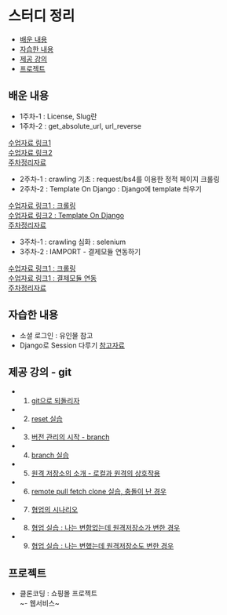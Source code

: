 # 스터디 정리

 - [배운 내용](https://github.com/web-together/review#%EB%B0%B0%EC%9A%B4-%EB%82%B4%EC%9A%A9)
 - [자습한 내용](https://github.com/web-together/review#%EC%9E%90%EC%8A%B5%ED%95%9C-%EB%82%B4%EC%9A%A9)
 - [제공 강의](https://github.com/web-together/review#%EC%A0%9C%EA%B3%B5-%EA%B0%95%EC%9D%98---git)
 - [프로젝트](https://github.com/web-together/review#%ED%94%84%EB%A1%9C%EC%A0%9D%ED%8A%B8)

## 배운 내용

- 1주차-1 : License, Slug란
- 1주차-2 : get_absolute_url, url_reverse

[수업자료 링크1](https://github.com/web-together/Django-Shop/blob/master/docs/1st.md#1%EC%A3%BC%EC%B0%A8)   
[수업자료 링크2](https://github.com/web-together/web-together.github.io/issues/6)   
[주차정리자료](https://github.com/web-together/web-together.github.io/issues/4)

- 2주차-1 : crawling 기초 : request/bs4를 이용한 정적 페이지 크롤링
- 2주차-2 : Template On Django : Django에 template 씌우기

[수업자료 링크1 : 크롤링](https://github.com/web-together/Crawling-Session)   
[수업자료 링크2 : Template On Django](https://github.com/web-together/Template-On-Django)   
[주차정리자료](https://github.com/web-together/web-together.github.io/issues/5)

- 3주차-1 : crawling 심화 : selenium
- 3주차-2 : IAMPORT - 결제모듈 연동하기 

[수업자료 링크1 : 크롤링](https://github.com/web-together/Crawling-Session)   
[수업자료 링크1 : 결제모듈 연동](https://github.com/web-together/payment-tutorial#%EC%95%84%EC%9E%84%ED%8F%AC%ED%8A%B8%EB%A5%BC-%EC%9D%B4%EC%9A%A9%ED%95%9C-%EA%B2%B0%EC%A0%9C%EC%97%B0%EB%8F%99)   
[주차정리자료]()

## 자습한 내용

- 소셜 로그인 : 유인물 참고
- Django로 Session 다루기 [참고자료](https://github.com/web-together/Django-Shop/blob/master/docs/2nd.md#django-session-%EA%B4%80%EB%A6%AC)

## 제공 강의 - git

 - 1. [git으로 되돌리자](https://sig-kr.github.io/LikeLion_2_git1.html#git-reset-%EC%9D%B4%EB%A1%A0) 
 - 2. [reset 실습](https://sig-kr.github.io/LikeLion_2_git1.html#git-reset-%EC%8B%A4%EC%8A%B5)
 - 3. [버전 관리의 시작 - branch](https://sig-kr.github.io/LikeLion_3_git2.html#git-branch-%EC%9D%B4%EB%A1%A0)
 - 4. [branch 실습](https://sig-kr.github.io/LikeLion_3_git2.html#git-branch-%EC%8B%A4%EC%8A%B5)
 - 5. [원격 저장소의 소개 - 로컬과 원격의 상호작용](https://sig-kr.github.io/LikeLion_4_git3.html#%EC%9B%90%EA%B2%A9-%EC%A0%80%EC%9E%A5%EC%86%8C%EC%99%80%EC%9D%98-%EC%83%81%ED%98%B8%EC%9E%91%EC%9A%A9)
 - 6. [remote pull fetch clone 실습, 충돌이 난 경우](https://sig-kr.github.io/LikeLion_4_git3.html#%EC%9B%90%EA%B2%A9-%EC%A0%80%EC%9E%A5%EC%86%8C%EC%99%80%EC%9D%98-%EC%83%81%ED%98%B8%EC%9E%91%EC%9A%A9-%EC%8B%A4%EC%8A%B5)
 - 7. [협업의 시나리오](https://sig-kr.github.io/LikeLion_5_git4.html#%ED%98%91%EC%97%85%EC%9D%98-%EC%8B%9C%EB%82%98%EB%A6%AC%EC%98%A4)
 - 8. [협업 실습 : 나는 변함없는데 원격저장소가 변한 경우](https://sig-kr.github.io/LikeLion_5_git4.html#%ED%98%91%EC%97%85%EC%9D%98-%EC%8B%9C%EB%82%98%EB%A6%AC%EC%98%A4)
 - 9. [협업 실습 : 나는 변했는데 원격저장소도 변한 경우](https://sig-kr.github.io/LikeLion_5_git4.html#%EC%8B%A4%EC%8A%B5-2--%EB%82%98%EB%8F%84-%EB%B3%80%ED%96%88%EB%8A%94%EB%8D%B0-%EC%9B%90%EA%B2%A9%EB%8F%84-%EB%B3%80%ED%95%9C-%EA%B2%BD%EC%9A%B0-pull-request)

## 프로젝트

- 클론코딩 : 쇼핑몰 프로젝트   
~- 웹서비스~

